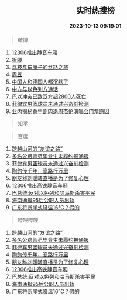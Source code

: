 <div align="center"><h2>实时热搜榜</h2><h4>2023-10-13 09:19:01</h4></div>

> 微博  

1. [12306推出静音车厢](https://s.weibo.com/weibo?q=%2312306%E6%8E%A8%E5%87%BA%E9%9D%99%E9%9F%B3%E8%BD%A6%E5%8E%A2%23&t=31&band_rank=1&Refer=top)<br />
2. [折腰](https://s.weibo.com/weibo?q=%E6%8A%98%E8%85%B0&t=31&band_rank=2&Refer=top)<br />
3. [荔枝与车厘子的丝路之旅](https://s.weibo.com/weibo?q=%23%E8%8D%94%E6%9E%9D%E4%B8%8E%E8%BD%A6%E5%8E%98%E5%AD%90%E7%9A%84%E4%B8%9D%E8%B7%AF%E4%B9%8B%E6%97%85%23&t=31&band_rank=3&Refer=top)<br />
4. [周五](https://s.weibo.com/weibo?q=%E5%91%A8%E4%BA%94&t=31&band_rank=4&Refer=top)<br />
5. [中国人和德国人都沉默了](https://s.weibo.com/weibo?q=%23%E4%B8%AD%E5%9B%BD%E4%BA%BA%E5%92%8C%E5%BE%B7%E5%9B%BD%E4%BA%BA%E9%83%BD%E6%B2%89%E9%BB%98%E4%BA%86%23&t=31&band_rank=5&Refer=top)<br />
6. [中方与以色列方通话](https://s.weibo.com/weibo?q=%23%E4%B8%AD%E6%96%B9%E4%B8%8E%E4%BB%A5%E8%89%B2%E5%88%97%E6%96%B9%E9%80%9A%E8%AF%9D%23&t=31&band_rank=6&Refer=top)<br />
7. [巴以冲突已致双方超2800人死亡](https://s.weibo.com/weibo?q=%23%E5%B7%B4%E4%BB%A5%E5%86%B2%E7%AA%81%E5%B7%B2%E8%87%B4%E5%8F%8C%E6%96%B9%E8%B6%852800%E4%BA%BA%E6%AD%BB%E4%BA%A1%23&t=31&band_rank=7&Refer=top)<br />
8. [菲律宾男篮球员未通过兴奋剂检测](https://s.weibo.com/weibo?q=%23%E8%8F%B2%E5%BE%8B%E5%AE%BE%E7%94%B7%E7%AF%AE%E7%90%83%E5%91%98%E6%9C%AA%E9%80%9A%E8%BF%87%E5%85%B4%E5%A5%8B%E5%89%82%E6%A3%80%E6%B5%8B%23&t=31&band_rank=8&Refer=top)<br />
9. [业内揭秘黄牛割肉退周杰伦演唱会门票原因](https://s.weibo.com/weibo?q=%23%E4%B8%9A%E5%86%85%E6%8F%AD%E7%A7%98%E9%BB%84%E7%89%9B%E5%89%B2%E8%82%89%E9%80%80%E5%91%A8%E6%9D%B0%E4%BC%A6%E6%BC%94%E5%94%B1%E4%BC%9A%E9%97%A8%E7%A5%A8%E5%8E%9F%E5%9B%A0%23&t=31&band_rank=9&Refer=top)<br />

> 知乎  


> 百度  

1. [跨越山河的“友谊之路”](https://www.baidu.com/s?wd=%E8%B7%A8%E8%B6%8A%E5%B1%B1%E6%B2%B3%E7%9A%84%E2%80%9C%E5%8F%8B%E8%B0%8A%E4%B9%8B%E8%B7%AF%E2%80%9D&sa=fyb_news&rsv_dl=fyb_news)<br />
2. [多名公费师范毕业生未履约被通报](https://www.baidu.com/s?wd=%E5%A4%9A%E5%90%8D%E5%85%AC%E8%B4%B9%E5%B8%88%E8%8C%83%E6%AF%95%E4%B8%9A%E7%94%9F%E6%9C%AA%E5%B1%A5%E7%BA%A6%E8%A2%AB%E9%80%9A%E6%8A%A5&sa=fyb_news&rsv_dl=fyb_news)<br />
3. [菲律宾男篮球员未通过兴奋剂检测](https://www.baidu.com/s?wd=%E8%8F%B2%E5%BE%8B%E5%AE%BE%E7%94%B7%E7%AF%AE%E7%90%83%E5%91%98%E6%9C%AA%E9%80%9A%E8%BF%87%E5%85%B4%E5%A5%8B%E5%89%82%E6%A3%80%E6%B5%8B&sa=fyb_news&rsv_dl=fyb_news)<br />
4. [陶韵传千年，瓷路行万里](https://www.baidu.com/s?wd=%E9%99%B6%E9%9F%B5%E4%BC%A0%E5%8D%83%E5%B9%B4%EF%BC%8C%E7%93%B7%E8%B7%AF%E8%A1%8C%E4%B8%87%E9%87%8C&sa=fyb_news&rsv_dl=fyb_news)<br />
5. [朋友称刘暖曦直播是为了修复心理](https://www.baidu.com/s?wd=%E6%9C%8B%E5%8F%8B%E7%A7%B0%E5%88%98%E6%9A%96%E6%9B%A6%E7%9B%B4%E6%92%AD%E6%98%AF%E4%B8%BA%E4%BA%86%E4%BF%AE%E5%A4%8D%E5%BF%83%E7%90%86&sa=fyb_news&rsv_dl=fyb_news)<br />
6. [12306推出高铁静音车厢](https://www.baidu.com/s?wd=12306%E6%8E%A8%E5%87%BA%E9%AB%98%E9%93%81%E9%9D%99%E9%9F%B3%E8%BD%A6%E5%8E%A2&sa=fyb_news&rsv_dl=fyb_news)<br />
7. [巴总统:反对以色列和哈马斯杀害平民](https://www.baidu.com/s?wd=%E5%B7%B4%E6%80%BB%E7%BB%9F%3A%E5%8F%8D%E5%AF%B9%E4%BB%A5%E8%89%B2%E5%88%97%E5%92%8C%E5%93%88%E9%A9%AC%E6%96%AF%E6%9D%80%E5%AE%B3%E5%B9%B3%E6%B0%91&sa=fyb_news&rsv_dl=fyb_news)<br />
8. [海南通报95后公职人员出轨](https://www.baidu.com/s?wd=%E6%B5%B7%E5%8D%97%E9%80%9A%E6%8A%A595%E5%90%8E%E5%85%AC%E8%81%8C%E4%BA%BA%E5%91%98%E5%87%BA%E8%BD%A8&sa=fyb_news&rsv_dl=fyb_news)<br />
9. [广东将断崖式降温16℃？假的](https://www.baidu.com/s?wd=%E5%B9%BF%E4%B8%9C%E5%B0%86%E6%96%AD%E5%B4%96%E5%BC%8F%E9%99%8D%E6%B8%A916%E2%84%83%EF%BC%9F%E5%81%87%E7%9A%84&sa=fyb_news&rsv_dl=fyb_news)<br />

> 哔哩哔哩  

1. [跨越山河的“友谊之路”](https://www.baidu.com/s?wd=%E8%B7%A8%E8%B6%8A%E5%B1%B1%E6%B2%B3%E7%9A%84%E2%80%9C%E5%8F%8B%E8%B0%8A%E4%B9%8B%E8%B7%AF%E2%80%9D&sa=fyb_news&rsv_dl=fyb_news)<br />
2. [多名公费师范毕业生未履约被通报](https://www.baidu.com/s?wd=%E5%A4%9A%E5%90%8D%E5%85%AC%E8%B4%B9%E5%B8%88%E8%8C%83%E6%AF%95%E4%B8%9A%E7%94%9F%E6%9C%AA%E5%B1%A5%E7%BA%A6%E8%A2%AB%E9%80%9A%E6%8A%A5&sa=fyb_news&rsv_dl=fyb_news)<br />
3. [菲律宾男篮球员未通过兴奋剂检测](https://www.baidu.com/s?wd=%E8%8F%B2%E5%BE%8B%E5%AE%BE%E7%94%B7%E7%AF%AE%E7%90%83%E5%91%98%E6%9C%AA%E9%80%9A%E8%BF%87%E5%85%B4%E5%A5%8B%E5%89%82%E6%A3%80%E6%B5%8B&sa=fyb_news&rsv_dl=fyb_news)<br />
4. [陶韵传千年，瓷路行万里](https://www.baidu.com/s?wd=%E9%99%B6%E9%9F%B5%E4%BC%A0%E5%8D%83%E5%B9%B4%EF%BC%8C%E7%93%B7%E8%B7%AF%E8%A1%8C%E4%B8%87%E9%87%8C&sa=fyb_news&rsv_dl=fyb_news)<br />
5. [朋友称刘暖曦直播是为了修复心理](https://www.baidu.com/s?wd=%E6%9C%8B%E5%8F%8B%E7%A7%B0%E5%88%98%E6%9A%96%E6%9B%A6%E7%9B%B4%E6%92%AD%E6%98%AF%E4%B8%BA%E4%BA%86%E4%BF%AE%E5%A4%8D%E5%BF%83%E7%90%86&sa=fyb_news&rsv_dl=fyb_news)<br />
6. [12306推出高铁静音车厢](https://www.baidu.com/s?wd=12306%E6%8E%A8%E5%87%BA%E9%AB%98%E9%93%81%E9%9D%99%E9%9F%B3%E8%BD%A6%E5%8E%A2&sa=fyb_news&rsv_dl=fyb_news)<br />
7. [巴总统:反对以色列和哈马斯杀害平民](https://www.baidu.com/s?wd=%E5%B7%B4%E6%80%BB%E7%BB%9F%3A%E5%8F%8D%E5%AF%B9%E4%BB%A5%E8%89%B2%E5%88%97%E5%92%8C%E5%93%88%E9%A9%AC%E6%96%AF%E6%9D%80%E5%AE%B3%E5%B9%B3%E6%B0%91&sa=fyb_news&rsv_dl=fyb_news)<br />
8. [海南通报95后公职人员出轨](https://www.baidu.com/s?wd=%E6%B5%B7%E5%8D%97%E9%80%9A%E6%8A%A595%E5%90%8E%E5%85%AC%E8%81%8C%E4%BA%BA%E5%91%98%E5%87%BA%E8%BD%A8&sa=fyb_news&rsv_dl=fyb_news)<br />
9. [广东将断崖式降温16℃？假的](https://www.baidu.com/s?wd=%E5%B9%BF%E4%B8%9C%E5%B0%86%E6%96%AD%E5%B4%96%E5%BC%8F%E9%99%8D%E6%B8%A916%E2%84%83%EF%BC%9F%E5%81%87%E7%9A%84&sa=fyb_news&rsv_dl=fyb_news)<br />
